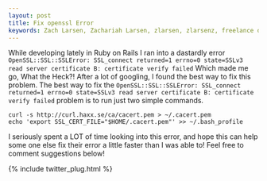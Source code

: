 ```yaml
---
layout: post
title: Fix openssl Error
keywords: Zach Larsen, Zachariah Larsen, zlarsen, zlarsenz, freelance developer ruby, freelance developer, OpenSSL, Ruby, Ruby On Rails, SSLERROR, SSL_connect error
---
```


While developing lately in Ruby on Rails I ran into a dastardly error `OpenSSL::SSL::SSLError: SSL_connect returned=1 errno=0 state=SSLv3 read server certificate B: certificate verify failed` Which made me go, What the Heck?! After a lot of googling, I found the best way to fix this problem. The best way to fix the `OpenSSL::SSL::SSLError: SSL_connect returned=1 errno=0 state=SSLv3 read server certificate B: certificate verify failed` problem is to run just two simple commands.

```
curl -s http://curl.haxx.se/ca/cacert.pem > ~/.cacert.pem
echo 'export SSL_CERT_FILE="$HOME/.cacert.pem"' >> ~/.bash_profile
```

I seriously spent a LOT of time looking into this error, and hope this can help some one else fix their error a little faster than I was able to! Feel free to comment suggestions below!

{% include twitter_plug.html %}
